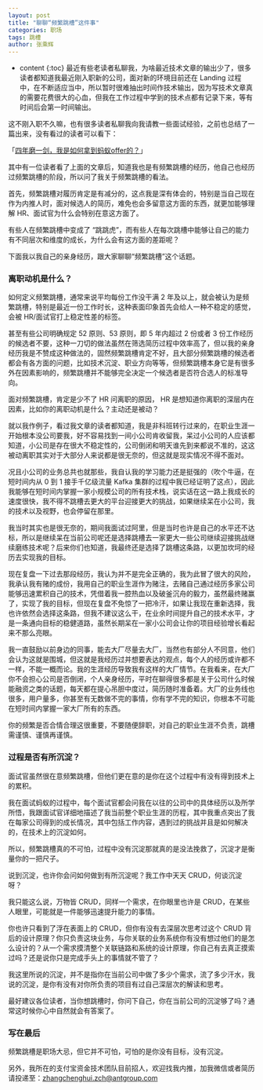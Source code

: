 ```yaml
---
layout: post
title: "聊聊“频繁跳槽”这件事"
categories: 职场
tags: 跳槽
author: 张乘辉
---
```


* content
{:toc}
最近有些老读者私聊我，为啥最近技术文章的输出少了，很多读者都知道我最近刚入职新的公司，面对新的环境目前还在 Landing 过程中，在不断适应当中，所以暂时很难抽出时间作技术输出，因为写技术文章真的需要花费很大的心血，但我在工作过程中学到的技术点都有记录下来，等有时间后会第一时间输出。

这不刚入职不久嘛，也有很多读者私聊我向我请教一些面试经验，之前也总结了一篇出来，没有看过的读者可以看下：

「[四年磨一剑，我是如何拿到蚂蚁offer的？](https://mp.weixin.qq.com/s/_GnRuYP_ounDCs1JQ-0pHw)」

其中有一位读者看了上面的文章后，知道我也是有频繁跳槽的经历，他自己也经历过频繁跳槽的阶段，所以问了我关于频繁跳槽的看法。

首先，频繁跳槽对履历肯定是有减分的，这点我是深有体会的，特别是当自己现在作为内推人时，面对候选人的简历，难免也会多留意这方面的东西，就更加能够理解 HR、面试官为什么会特别在意这方面了。

有些人在频繁跳槽中变成了 “跳跳虎”，而有些人在每次跳槽中能够让自己的能力有不同层次和维度的成长，为什么会有这方面的差距呢？

下面我以我自己的亲身经历，跟大家聊聊“频繁跳槽”这个话题。

### 离职动机是什么？

如何定义频繁跳槽，通常来说平均每份工作没干满 2 年及以上，就会被认为是频繁跳槽，特别是最近一份工作时长，这种表面印象首先会给人一种不稳定的感觉，会被 HR/面试官打上稳定性差的标签。

甚至有些公司明确规定 52 原则、53 原则，即 5 年内超过 2 份或者 3 份工作经历的候选者不要，这种一刀切的做法虽然在筛选简历过程中效率高了，但以我的亲身经历我是不赞成这种做法的，固然频繁跳槽肯定不好，且大部分频繁跳槽的候选者都会有各方面的问题，比如技术沉淀、职业方向等等，但频繁跳槽本身它是有很多外在因素影响的，频繁跳槽并不能够完全决定一个候选者是否符合选人的标准导向。

面对频繁跳槽，肯定是少不了 HR 问离职的原因， HR 是想知道你离职的深层内在因素，比如你的离职动机是什么？主动还是被动？

就以我作例子，看过我文章的读者都知道，我是非科班转行过来的，在职业生涯一开始根本没公司要我，好不容易找到一间小公司肯收留我，呆过小公司的人应该都知道，小公司是存在很大不稳定性的，公司倒闭和明天谁先到来都说不准的，这这被动离职其实对于大部分人来说都是很无奈的，但这就是现实情况不得不面对。

况且小公司的业务总共也就那些，我自认我的学习能力还是挺强的（吹个牛逼，在短时间内从 0 到 1 接手千亿级流量 Kafka 集群的过程中我已经证明了这点），因此我能够在短时间内掌握一家小规模公司的所有技术栈，说实话在这一路上我成长的速度很快，我不得不跳槽去更大的平台迎接更大的挑战，如果继续呆在小公司，我的技术以及视野，也会停留在那里。

我当时其实也是很无奈的，期间我面试过阿里，但是当时也许是自己的水平还不达标，所以是继续呆在当前公司呢还是选择跳槽去一家更大一些公司继续迎接挑战继续磨练技术呢？后来你们也知道，我最终还是选择了跳槽这条路，以更加坎坷的经历去实现我的目标。

现在复盘一下过去那段经历，我认为并不是完全正确的，我为此冒了很大的风险，我承认我有赌的成份，我用自己的职业生涯作为赌注，去赌自己通过经历多家公司能够迅速累积自己的技术，凭借着我一腔热血以及破釜沉舟的毅力，虽然最终赌赢了，实现了我的目标，但现在复盘不免惊了一把冷汗，如果让我现在重新选择，我也许依然会选择这条路，但我不建议这么干，在业余时间提升自己的技术水平，才是一条通向目标的稳健道路，虽然长期呆在一家小公司会让你的项目经验增长看起来不那么亮眼。

我一直鼓励以前身边的同事，能去大厂尽量去大厂，当然也有部分人不同意，他们会认为这就是围城，但这就是我经历过并想要表达的观点，每个人的经历或许都不一样，不能一概而论。我的生涯经历导致我有这样的大厂情节。在我看来，在大厂你不会担心公司是否倒闭，个人亲身经历，平时在聊得很多都是关于公司什么时候能融资之类的话题，每天都在提心吊胆中度过，简历随时准备着。大厂的业务线也很多，用户量多，你甚至有无数做不完的事情，你有学不完的知识，你根本不可能在短时间内掌握一家大厂所有的东西。

你的频繁是否合情合理这很重要，不要随便辞职，对自己的职业生涯不负责，跳槽需谨慎、谨慎再谨慎。

### 过程是否有所沉淀？

面试官虽然很在意频繁跳槽，但他们更在意的是你在这个过程中有没有得到技术上的累积。

我在面试蚂蚁的过程中，每个面试官都会问我在以往的公司中的具体经历以及所学所悟，我跟面试官详细地描述了我当前整个职业生涯的历程，其中我重点突出了我在每家公司得到的成长情况，其中包括工作内容，遇到过的挑战并且是如何解决的，在技术上的沉淀如何。

所以，频繁跳槽真的不可怕，过程中没有沉淀那就真的是没法挽救了，沉淀才是衡量你的一把尺子。

说到沉淀，也许你会问如何做到有所沉淀呢？我工作中天天 CRUD，何谈沉淀呀？

我只能这么说，万物皆 CRUD，同样一个需求，在你眼里也许是 CRUD，在某些人眼里，可能就是一件能够迅速提升能力的事情。

你也许只看到了浮在表面上的 CRUD，但你有没有去深层次思考过这个 CRUD 背后的设计原理？你只负责这块业务，与你关联的业务系统你有没有想过他们的是怎么设计的？从一个需求摸清整个关联链路和系统的设计原理，你自己有去真正摸索过吗？还是说你只是完成手头上的事情就不管了？

我这里所说的沉淀，并不是指你在当前公司中做了多少个需求，流了多少汗水，我说的沉淀，是你有没有对你所负责的项目有过自己深层次的解读和思考。

最好建议各位读者，当你想跳槽时，你问下自己，你在当前公司的沉淀够了吗？通常这时候你心中自然就会有答案了。

### 写在最后

频繁跳槽是职场大忌，但它并不可怕，可怕的是你没有目标，没有沉淀。

另外，我所在的支付宝资金技术团队目前招人，欢迎找我内推，加我微信或者简历请投递至：zhangchenghui.zch@antgroup.com

